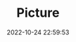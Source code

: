 ---
weight: 1
images:
- /images/edited/129.jpeg
title: Picture
date: 2022-10-24 22:59:53
tags: [luminar neo,work,person]
---